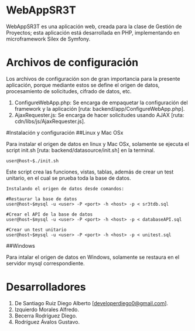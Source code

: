# WebAppSR3T

WebAppSR3T es una aplicación web, creada para la clase de Gestión de Proyectos; esta aplicación
está desarrollada en PHP, implementando en microframework Silex de Symfony.



# Archivos de configuración

Los archivos de configuración son de gran importancia para la presente aplicación, porque mediante estos se define el origen de datos, procesamiento de solicitudes, cifrado de datos, etc.

1. ConfigureWebApp.php: Se encarga de empaquetar la configuración del framework y la aplicación [ruta: backend/app/ConfigureWebApp.php].
2. AjaxRequester.js: Se encarga de hacer solicitudes usando AJAX [ruta: cdn/libs/js/AjaxRequester.js].

#Instalación y configuración
##Linux y Mac OSx

Para instalar el origen de datos en linux y Mac OSx, solamente se ejecuta el script init.sh [ruta: backend/datasource/init.sh] en la terminal.

	user@host~$./init.sh

Este script crea las funciones, vistas, tablas, además de crear un test unitario, en el cual se prueba toda la base de datos.

	Instalando el origen de datos desde comandos:
	
	#Restaurar la base de datos
	user@host~$mysql -u <user> -P <port> -h <host> -p < sr3tdb.sql
	
	#Crear el API de la base de datos
	user@host~$mysql -u <user> -P <port> -h <host> -p < databaseAPI.sql

	#Crear un test unitario
	user@host~$mysql -u <user> -P <port> -h <host> -p < unitest.sql
	
##Windows

Para intalar el origen de datos en Windows, solamente se restaura en el servidor mysql correspondiente.



# Desarrolladores

1. De Santiago Ruiz Diego Alberto [developerdiego0@gmail.com].
2. Izquierdo Morales Alfredo.
3. Becerra Rodríguez Diego. 
4. Rodríguez Ávalos Gustavo.